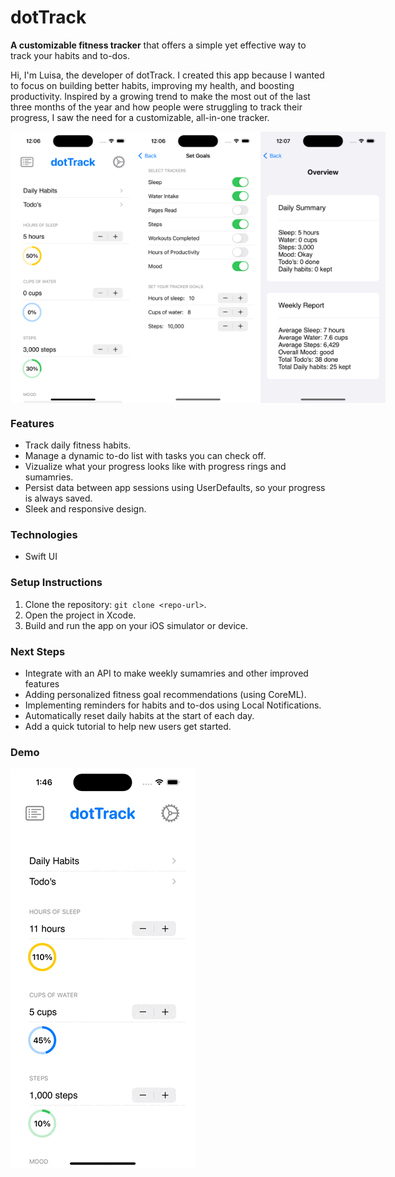 # dotTrack
**A customizable fitness tracker** that offers a simple yet effective way to track your habits and to-dos.

Hi, I'm Luisa, the developer of dotTrack. I created this app because I wanted to focus on building better habits, improving my health, and boosting productivity. Inspired by a growing trend to make the most out of the last three months of the year and how people were struggling to track their progress, I saw the need for a customizable, all-in-one tracker.

<div style="display: flex; justify-content: space-around;">
  <img src="assets/dotTrackMain.png" alt="Main Screen" width="200"/>
  <img src="assets/dotTrackSettings.png" alt="Settings Screen" width="200"/>
  <img src="assets/dotTrackSummary.png" alt="Summary Screen" width="200"/>
</div>

### Features
- Track daily fitness habits.
- Manage a dynamic to-do list with tasks you can check off.
- Vizualize what your progress looks like with progress rings and sumamries.
- Persist data between app sessions using UserDefaults, so your progress is always saved.
- Sleek and responsive design.

### Technologies
- Swift UI

### Setup Instructions
1. Clone the repository: `git clone <repo-url>`.
2. Open the project in Xcode.
3. Build and run the app on your iOS simulator or device.

### Next Steps
- Integrate with an API to make weekly sumamries and other improved features
- Adding personalized fitness goal recommendations (using CoreML).
- Implementing reminders for habits and to-dos using Local Notifications.
- Automatically reset daily habits at the start of each day.
- Add a quick tutorial to help new users get started.

### Demo
![Demo](dotTrackDemo.gif)


